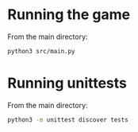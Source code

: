 # Running the game
From the main directory:
```sh
python3 src/main.py
```

# Running unittests
From the main directory:
```sh
python3 -m unittest discover tests
```